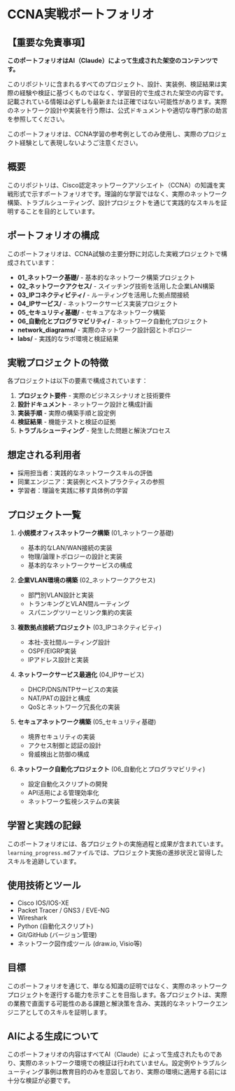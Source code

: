 # CCNA実戦ポートフォリオ

## 【重要な免責事項】
**このポートフォリオはAI（Claude）によって生成された架空のコンテンツです。**

このリポジトリに含まれるすべてのプロジェクト、設計、実装例、検証結果は実際の経験や検証に基づくものではなく、学習目的で生成された架空の内容です。記載されている情報は必ずしも最新または正確ではない可能性があります。実際のネットワーク設計や実装を行う際は、公式ドキュメントや適切な専門家の助言を参照してください。

このポートフォリオは、CCNA学習の参考例としてのみ使用し、実際のプロジェクト経験として表現しないようご注意ください。

## 概要
このリポジトリは、Cisco認定ネットワークアソシエイト（CCNA）の知識を実戦形式で示すポートフォリオです。理論的な学習ではなく、実際のネットワーク構築、トラブルシューティング、設計プロジェクトを通じて実践的なスキルを証明することを目的としています。

## ポートフォリオの構成

このポートフォリオは、CCNA試験の主要分野に対応した実戦プロジェクトで構成されています：

- **01_ネットワーク基礎/** - 基本的なネットワーク構築プロジェクト
- **02_ネットワークアクセス/** - スイッチング技術を活用した企業LAN構築
- **03_IPコネクティビティ/** - ルーティングを活用した拠点間接続
- **04_IPサービス/** - ネットワークサービス実装プロジェクト
- **05_セキュリティ基礎/** - セキュアなネットワーク構築
- **06_自動化とプログラマビリティ/** - ネットワーク自動化プロジェクト
- **network_diagrams/** - 実際のネットワーク設計図とトポロジー
- **labs/** - 実践的なラボ環境と検証結果

## 実戦プロジェクトの特徴

各プロジェクトは以下の要素で構成されています：

1. **プロジェクト要件** - 実際のビジネスシナリオと技術要件
2. **設計ドキュメント** - ネットワーク設計と構成計画
3. **実装手順** - 実際の構築手順と設定例
4. **検証結果** - 機能テストと検証の証拠
5. **トラブルシューティング** - 発生した問題と解決プロセス

## 想定される利用者

- 採用担当者：実践的なネットワークスキルの評価
- 同業エンジニア：実装例とベストプラクティスの参照
- 学習者：理論を実践に移す具体例の学習

## プロジェクト一覧

1. **小規模オフィスネットワーク構築** (01_ネットワーク基礎)
   - 基本的なLAN/WAN接続の実装
   - 物理/論理トポロジーの設計と実装
   - 基本的なネットワークサービスの構成

2. **企業VLAN環境の構築** (02_ネットワークアクセス)
   - 部門別VLAN設計と実装
   - トランキングとVLAN間ルーティング
   - スパニングツリーとリンク集約の実装

3. **複数拠点接続プロジェクト** (03_IPコネクティビティ)
   - 本社-支社間ルーティング設計
   - OSPF/EIGRP実装
   - IPアドレス設計と実装

4. **ネットワークサービス最適化** (04_IPサービス)
   - DHCP/DNS/NTPサービスの実装
   - NAT/PATの設計と構成
   - QoSとネットワーク冗長化の実装

5. **セキュアネットワーク構築** (05_セキュリティ基礎)
   - 境界セキュリティの実装
   - アクセス制御と認証の設計
   - 脅威検出と防御の構成

6. **ネットワーク自動化プロジェクト** (06_自動化とプログラマビリティ)
   - 設定自動化スクリプトの開発
   - API活用による管理効率化
   - ネットワーク監視システムの実装

## 学習と実践の記録

このポートフォリオには、各プロジェクトの実施過程と成果が含まれています。`learning_progress.md`ファイルでは、プロジェクト実施の進捗状況と習得したスキルを追跡しています。

## 使用技術とツール

- Cisco IOS/IOS-XE
- Packet Tracer / GNS3 / EVE-NG
- Wireshark
- Python (自動化スクリプト)
- Git/GitHub (バージョン管理)
- ネットワーク図作成ツール (draw.io, Visio等)

## 目標

このポートフォリオを通じて、単なる知識の証明ではなく、実際のネットワークプロジェクトを遂行する能力を示すことを目指します。各プロジェクトは、実際の業務で直面する可能性のある課題と解決策を含み、実践的なネットワークエンジニアとしてのスキルを証明します。

## AIによる生成について

このポートフォリオの内容はすべてAI（Claude）によって生成されたものであり、実際のネットワーク環境での検証は行われていません。設定例やトラブルシューティング事例は教育目的のみを意図しており、実際の環境に適用する前には十分な検証が必要です。